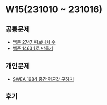 # W15(231010 ~ 231016)

## 공통문제
- [백준 2747 피보나치 수](https://www.acmicpc.net/problem/2747)
- [백준 1463 1로 만들기](https://www.acmicpc.net/problem/1463)

## 개인문제
- [SWEA 1984 중간 평균값 구하기](https://swexpertacademy.com/main/code/problem/problemDetail.do?contestProbId=AV5Pw_-KAdcDFAUq)
<!-- - [백준 2630 색종이 만들기](https://www.acmicpc.net/problem/2630) -->
<!-- - [백준 1931 회의실 배정](https://www.acmicpc.net/problem/1931) -->

## 후기
